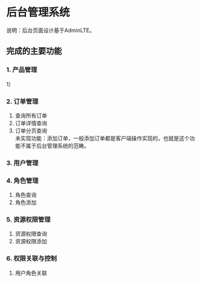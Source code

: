 # 后台管理系统
说明：后台页面设计基于AdminLTE。

## 完成的主要功能
### 1. 产品管理
1）

### 2. 订单管理
1) 查询所有订单
2) 订单详情查询
3) 订单分页查询  
未实现功能：添加订单，一般添加订单都是客户端操作实现的，也就是这个功能不属于后台管理系统的范畴。

### 3. 用户管理

### 4. 角色管理
1) 角色查询
2) 角色添加

### 5. 资源权限管理
1) 资源权限查询
2) 资源权限添加

### 6. 权限关联与控制
1) 用户角色关联